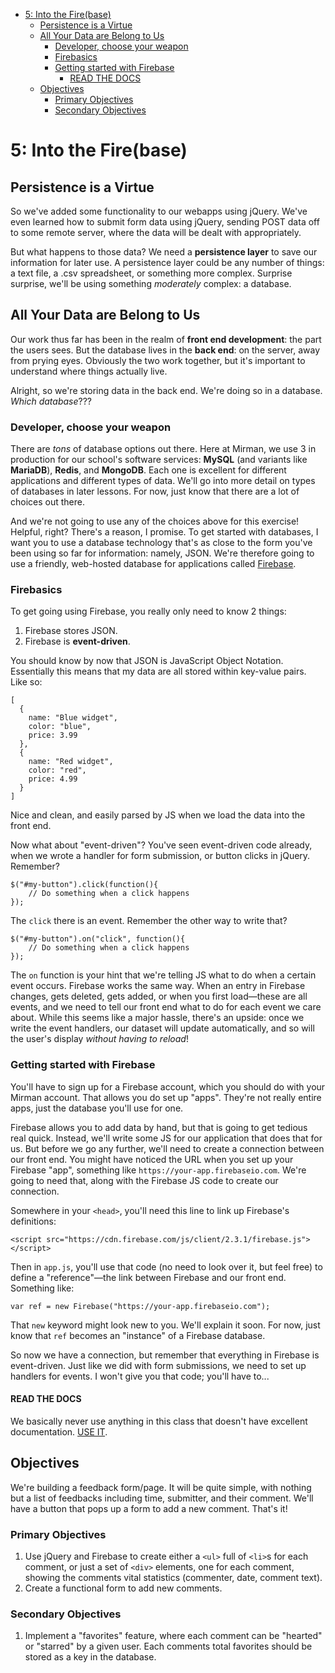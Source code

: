 <!-- TOC depth:6 withLinks:1 updateOnSave:1 orderedList:0 -->

- [5: Into the Fire(base)](#5-into-the-firebase)
	- [Persistence is a Virtue](#persistence-is-a-virtue)
	- [All Your Data are Belong to Us](#all-your-data-are-belong-to-us)
		- [Developer, choose your weapon](#developer-choose-your-weapon)
		- [Firebasics](#firebasics)
		- [Getting started with Firebase](#getting-started-with-firebase)
			- [READ THE DOCS](#read-the-docs)
	- [Objectives](#objectives)
		- [Primary Objectives](#primary-objectives)
		- [Secondary Objectives](#secondary-objectives)
<!-- /TOC -->

# 5: Into the Fire(base)
## Persistence is a Virtue
So we've added some functionality to our webapps using jQuery. We've even learned how to submit form data using jQuery, sending POST data off to some remote server, where the data will be dealt with appropriately.

But what happens to those data? We need a **persistence layer** to save our information for later use. A persistence layer could be any number of things: a text file, a .csv spreadsheet, or something more complex. Surprise surprise, we'll be using something *moderately* complex: a database.

## All Your Data are Belong to Us
Our work thus far has been in the realm of **front end development**: the part the users sees. But the database lives in the **back end**: on the server, away from prying eyes. Obviously the two work together, but it's important to understand where things actually live.

Alright, so we're storing data in the back end. We're doing so in a database. *Which database*???

### Developer, choose your weapon
There are *tons* of database options out there. Here at Mirman, we use 3 in production for our school's software services: **MySQL** (and variants like **MariaDB**), **Redis**, and **MongoDB**. Each one is excellent for different applications and different types of data. We'll go into more detail on types of databases in later lessons. For now, just know that there are a lot of choices out there.

And we're not going to use any of the choices above for this exercise! Helpful, right? There's a reason, I promise. To get started with databases, I want you to use a database technology that's as close to the form you've been using so far for information: namely, JSON. We're therefore going to use a friendly, web-hosted database for applications called [Firebase](https://www.firebase.com/).

### Firebasics

To get going using Firebase, you really only need to know 2 things:
1. Firebase stores JSON.
2. Firebase is **event-driven**.

You should know by now that JSON is JavaScript Object Notation. Essentially this means that my data are all stored within key-value pairs. Like so:

    [
      {
        name: "Blue widget",
        color: "blue",
        price: 3.99
      },
      {
        name: "Red widget",
        color: "red",
        price: 4.99
      }
    ]

Nice and clean, and easily parsed by JS when we load the data into the front end.

Now what about "event-driven"? You've seen event-driven code already, when we wrote a handler for form submission, or button clicks in jQuery. Remember?

    $("#my-button").click(function(){
        // Do something when a click happens
    });

The `click` there is an event. Remember the other way to write that?

    $("#my-button").on("click", function(){
        // Do something when a click happens
    });

The `on` function is your hint that we're telling JS what to do when a certain event occurs. Firebase works the same way. When an entry in Firebase changes, gets deleted, gets added, or when you first load—these are all events, and we need to tell our front end what to do for each event we care about. While this seems like a major hassle, there's an upside: once we write the event handlers, our dataset will update automatically, and so will the user's display *without having to reload*!

### Getting started with Firebase

You'll have to sign up for a Firebase account, which you should do with your Mirman account. That allows you do set up "apps". They're not really entire apps, just the database you'll use for one.

Firebase allows you to add data by hand, but that is going to get tedious real quick. Instead, we'll write some JS for our application that does that for us. But before we go any further, we'll need to create a connection between our front end. You might have noticed the URL when you set up your Firebase "app", something like `https://your-app.firebaseio.com`. We're going to need that, along with the Firebase JS code to create our connection.

Somewhere in your `<head>`, you'll need this line to link up Firebase's definitions:

    <script src="https://cdn.firebase.com/js/client/2.3.1/firebase.js"></script>

Then in `app.js`, you'll use that code (no need to look over it, but feel free) to define a "reference"—the link between Firebase and our front end. Something like:

    var ref = new Firebase("https://your-app.firebaseio.com");

That `new` keyword might look new to you. We'll explain it soon. For now, just know that `ref` becomes an "instance" of a Firebase database.

So now we have a connection, but remember that everything in Firebase is event-driven. Just like we did with form submissions, we need to set up handlers for events. I won't give you that code; you'll have to...

#### READ THE DOCS
We basically never use anything in this class that doesn't have excellent documentation. [USE IT](https://www.firebase.com/docs/web/guide/retrieving-data.html).

## Objectives
We're building a feedback form/page. It will be quite simple, with nothing but a list of feedbacks including time, submitter, and their comment. We'll have a button that pops up a form to add a new comment. That's it!

### Primary Objectives
1. Use jQuery and Firebase to create either a `<ul>` full of `<li>`s for each comment, or just a set of `<div>` elements, one for each comment, showing the comments vital statistics (commenter, date, comment text).
2. Create a functional form to add new comments.

### Secondary Objectives
1. Implement a "favorites" feature, where each comment can be "hearted" or "starred" by a given user. Each comments total favorites should be stored as a key in the database.
